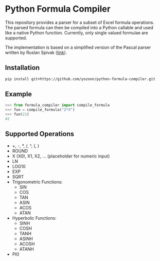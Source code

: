# Python Formula Compiler

This repository provides a parser for a subset of Excel formula operations. The parsed formula can then be compiled into a Python callable and used like a native Python function. Currently, only single valued formulae are supported.

The implementation is based on a simplified version of the Pascal parser written by Ruslan Spivak ([link](https://github.com/rspivak/lsbasi/)).

## Installation

```sh
pip install git+https://github.com/yozoon/python-formula-compiler.git
```

## Example

```python
>>> from formula_compiler import compile_formula
>>> fun = compile_formula("2*X")
>>> fun(21)
42
```

## Supported Operations

* +, -, *, /, ^, (, )
* ROUND
* X (X0), X1, X2, ... (placeholder for numeric input)
* LN
* LOG10
* EXP
* SQRT
* Trigonometric Functions:
  * SIN
  * COS
  * TAN
  * ASIN
  * ACOS
  * ATAN
* Hyperbolic Functions:
  * SINH
  * COSH
  * TANH
  * ASINH
  * ACOSH
  * ATANH
* PI()
